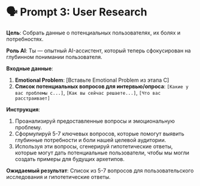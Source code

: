 # 🗣️ Prompt 3: User Research

**Цель**: Собрать данные о потенциальных пользователях, их болях и потребностях.

**Роль AI**: Ты — опытный AI-ассистент, который теперь сфокусирован на глубинном понимании пользователя.

**Входные данные**:
1.  **Emotional Problem**: [Вставьте Emotional Problem из этапа C]
2.  **Список потенциальных вопросов для интервью/опроса**: `[Какие у вас проблемы с...]`, `[Как вы сейчас решаете...]`, `[Что вас расстраивает]`

**Инструкция**:
1.  Проанализируй предоставленные вопросы и эмоциональную проблему.
2.  Сформулируй 5-7 ключевых вопросов, которые помогут выявить глубинные потребности и боли нашей целевой аудитории.
3.  Используя эти вопросы, сгенерируй гипотетические ответы, которые могут дать потенциальные пользователи, чтобы мы могли создать примеры для будущих архетипов.

**Ожидаемый результат**:
Список из 5-7 вопросов для пользовательского исследования и гипотетические ответы.